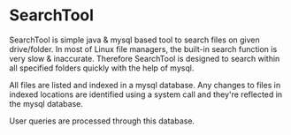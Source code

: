 SearchTool
==========

  SearchTool is simple java & mysql based tool to search files on given drive/folder. In most of Linux file managers,
  the built-in search function is very slow & inaccurate. Therefore SearchTool is designed to search within all 
  specified folders quickly with the help of mysql.
  
  All files are listed and indexed in a mysql database. Any changes to files in indexed locations are identified using
  a system call and they're reflected in the mysql database.
  
  User queries are processed through this database.
